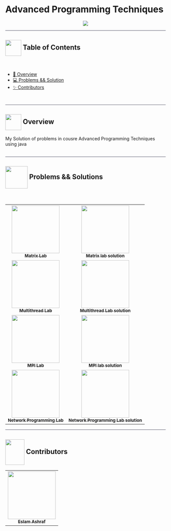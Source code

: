 # Advanced Programming Techniques

<div align="center">

<img src="https://user-images.githubusercontent.com/71986226/154510384-f02decea-a93b-4cb4-9633-a6aa5c87d198.gif">
  
</div>

<hr style="background-color: #4b4c60"></hr>

## <img align= center width=50px height=50px src="https://user-images.githubusercontent.com/71986226/154075883-2a5679d2-b411-448f-b423-9565babf35aa.gif"> Table of Contents

<br>

- <a href ="#about"> 📙 Overview</a>
- <a href ="#problems"> 💻 Problems && Solution</a>
- <a href ="#Contributors"> ✨ Contributors</a>
<br>
<hr style="background-color: #4b4c60"></hr>
<a id = "about"></a>

## <img align="center"  height =50px src="https://user-images.githubusercontent.com/71986226/154076110-1233d7a8-92c2-4d79-82c1-30e278aa518a.gif"> Overview

<div> 
My Solution of problems in cousre Advanced Programming Techniques
using java
</div>
<br>
<hr style="background-color: #4b4c60"></hr>
 <a id ="problems"></a>

## <img  align="center" width= 70px height =70px src="https://media4.giphy.com/media/KSqhV4hZgGYfA5nA2N/giphy.gif?cid=790b7611127431182d53e6b7cda389f73e6bb53224059bb4&rid=giphy.gif&ct=s"> Problems && Solutions

<br>

<table>
  <tr>
     <td align="center"><a target="_blank" href="https://github.com/EslamAsHhraf/Advanced-programming-techniques/blob/main/Multithread/Multithread.pdf"><img src="https://gostudyinturkey.com/wp-content/uploads/2018/07/Most-Popular-Questions-to-Study-in-Turkey-1.jpg" width="150px;" alt=""/><br /><sub><b>Matrix Lab</b></sub></a><br /></td>
     <td align="center"><a target="_blank" href="https://github.com/EslamAsHhraf/Advanced-programming-techniques/blob/main/Multithread/src/com/company/Main.java"><img src="https://www.successfactor.co.nz/wp-content/uploads/2020/10/28-October-Solution-Problem.jpg" width="150px;" alt=""/><br /><sub><b>Matrix lab solution</b></sub></a><br /></td>
  </tr>
  <tr>
    <td align="center"><a target="_blank" href="https://github.com/EslamAsHhraf/Advanced-programming-techniques/blob/main/Multithread/Multithread.pdf"><img src="https://gostudyinturkey.com/wp-content/uploads/2018/07/Most-Popular-Questions-to-Study-in-Turkey-1.jpg" width="150px;" alt=""/><br /><sub><b>Multithread Lab</b></sub></a><br /></td>
     <td align="center"><a target="_blank" href="https://github.com/EslamAsHhraf/Advanced-programming-techniques/blob/main/Multithread/src/com/company/Main.java"><img src="https://www.successfactor.co.nz/wp-content/uploads/2020/10/28-October-Solution-Problem.jpg" width="150px;" alt=""/><br /><sub><b>Multithread Lab solution</b></sub></a><br /></td>
  </tr>
     <td align="center"><a target="_blank" href="https://github.com/EslamAsHhraf/Advanced-programming-techniques/blob/main/MPI/MPI.pdf"><img src="https://gostudyinturkey.com/wp-content/uploads/2018/07/Most-Popular-Questions-to-Study-in-Turkey-1.jpg" width="150px;" alt=""/><br /><sub><b>MPI Lab</b></sub></a><br /></td>
     <td align="center"><a target="_blank" href="https://github.com/EslamAsHhraf/Advanced-programming-techniques/blob/main/MPI/src/com/company/matrix.java"><img src="https://www.successfactor.co.nz/wp-content/uploads/2020/10/28-October-Solution-Problem.jpg" width="150px;" alt=""/><br /><sub><b>MPI lab solution</b></sub></a><br /></td>
  </tr>
  <tr>
    <td align="center"><a target="_blank" href="https://github.com/EslamAsHhraf/Advanced-programming-techniques/blob/main/Network%20Programming/Network%20Programming.pdf"><img src="https://gostudyinturkey.com/wp-content/uploads/2018/07/Most-Popular-Questions-to-Study-in-Turkey-1.jpg" width="150px;" alt=""/><br /><sub><b>Network Programming Lab</b></sub></a><br /></td>
     <td align="center"><a target="_blank" href="https://github.com/EslamAsHhraf/Advanced-programming-techniques/tree/main/Network%20Programming/src/com/company"><img src="https://www.successfactor.co.nz/wp-content/uploads/2020/10/28-October-Solution-Problem.jpg" width="150px;" alt=""/><br /><sub><b>Network Programming Lab solution</b></sub></a><br /></td>
  </tr>
</table>

<hr style="background-color: #4b4c60"></hr>
<a id ="Contributors"></a>

## <img  align="center" width= 60px height =80px src="https://media0.giphy.com/media/CVEdUPIx1S1B8W6ECq/giphy.gif?cid=ecf05e4765gix5pzgtnntu6v6070dr0mcyyiyo6x3ps79ep9&rid=giphy.gif&ct=s"> Contributors

<table >
  <tr>
     <td align="center"><a href="https://github.com/EslamAsHhraf"><img src="https://avatars.githubusercontent.com/u/71986226?v=4" width="150px;" alt=""/><br /><sub><b>Eslam Ashraf</b></sub></a><br /></td>
  </tr>
</table>
